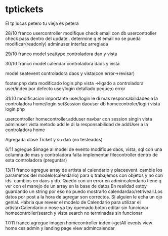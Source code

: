 # tptickets
El tp
lucas petero
tu vieja es petera


28/10 franco
usercontroller modifique check email con db
usercontroller check pass dentro del update.. determine q el email no se pueda modificar(readonly)
adminuser interfaz arreglada

29/10 franco
model seattype
controladora dao y vista

30/10 franco
model calendar
controladora daos y vista

model seatevent
controladora daos y vista(con error->revisar)

footer.php
data modificado
login.php vista ->ligado a controladora user/index por defecto
user/login  detallado peque;o error

31/10
modificacion importante user/login le di mas responsabilidades a la controladora home/login
setSession
daouser db
homecontroler/login
vista login.php



usercontroller
homecontroller.adduser
navbar con session 
singin vista
adminuser vista metodo add
le di la responsabilidad de addUser a la controladora home 


Agregada clase Ticket y su dao (no testeados)


6/11 
agregue $image al model de evento
modifique daos, vista, sql con una columna de mas y controladora
falta implementar filecontroller dentro de esta controladora (preguntar)

13/11
franco
agregue array de artista al calendario y placeevent. cambie los parametros del modelo(calendario) para q trabajemos
con objetos y no con ids. cambios en daos y db. Quedo con un error en admincalendario tiene q ver con el manejo de un
array en la base de datos En realidad estoy guardando un string por eso no puedo mostrarlo calendardao/retriveall.Los datos por post a la hora de agregar son correctos. Si alguien le echa un ojo genial.
Habria que reveer el modelo de Calendario para utilizar el artistaxCalendario o nose ya toy quemado
boton editar sin funcionar
homecontroller/search y vista search no terminadas sin funcionar




17/11
franco
agregue imagen
homecontroller index->getAll  events
view home
css admin y landing page
view admincalendar